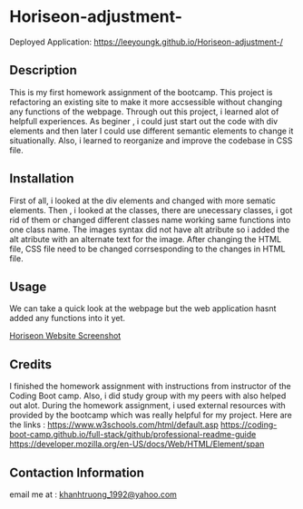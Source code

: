 # Horiseon-adjustment-

Deployed Application: https://leeyoungk.github.io/Horiseon-adjustment-/
## Description

This is my first homework assignment of the bootcamp. This project is refactoring an existing site to make it more accsessible without changing any functions of the webpage. Through out this project, i learned alot of helpfull experiences. As beginer , i could just start out the code with div elements and then later  I could use different semantic elements to change it situationally. Also, i learned to reorganize and improve the codebase in CSS file. 

## Installation 

First of all, i looked at the div elements and changed with more sematic elements.
Then , i looked at the classes, there are unecessary classes, i got rid of them or changed different classes name working same functions into one class name.
The images syntax did not have alt atribute so i added the alt atribute with an alternate text for the image. 
After changing the HTML file, CSS file need to be changed corrsesponding to the changes in HTML file.

## Usage
We can take a quick look at the webpage but the web application hasnt added any functions into it yet.

[Horiseon Website Screenshot](\Horiseon-adjustment-\01-html-css-git-homework-demo.png)

## Credits

I finished the homework assignment with instructions from instructor of the Coding Boot camp. Also, i did study group with my peers with also helped out alot. During the homework assignment, i used external resources with provided by the bootcamp which was really helpful for my project. Here are the links : 
https://www.w3schools.com/html/default.asp
https://coding-boot-camp.github.io/full-stack/github/professional-readme-guide
https://developer.mozilla.org/en-US/docs/Web/HTML/Element/span

## Contaction Information
email me at : khanhtruong_1992@yahoo.com 



